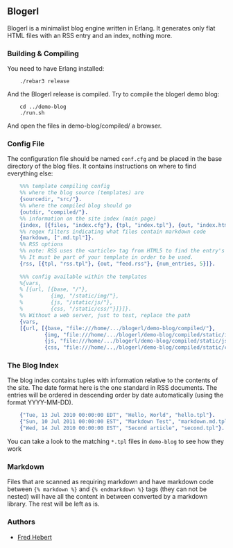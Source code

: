 ## Blogerl ##

Blogerl is a minimalist blog engine written in Erlang. It generates only flat HTML files with an RSS entry and an index, nothing more.

### Building & Compiling ###

You need to have Erlang installed:

```shell
	./rebar3 release
```

And the Blogerl release is compiled. Try to compile the blogerl demo blog:

```shell
	cd ../demo-blog
	./run.sh
```

And open the files in demo-blog/compiled/ a browser.

### Config File ###

The configuration file should be named `conf.cfg` and be placed in the base directory of the blog files. It contains instructions on where to find everything else:

```erlang
	%%% template compiling config
	%% where the blog source (templates) are
	{sourcedir, "src/"}.
	%% where the compiled blog should go
	{outdir, "compiled/"}. 
	%% information on the site index (main page)
	{index, [{files, "index.cfg"}, {tpl, "index.tpl"}, {out, "index.html"}]}.
	%% regex filters indicating what files contain markdown code
	{markdown, [".md.tpl"]}.
	%% RSS options
	%% note: RSS uses the <article> tag from HTML5 to find the entry's content
	%% It must be part of your template in order to be used.
	{rss, [{tpl, "rss.tpl"}, {out, "feed.rss"}, {num_entries, 5}]}.
	
	%%% config available within the templates
	%{vars,
	% [{url, [{base, "/"},
	%         {img, "/static/img/"},
	%         {js, "/static/js/"},
	%         {css, "/static/css/"}]}]}.
	%% Without a web server, just to test, replace the path
	{vars,
	[{url, [{base, "file:///home/.../blogerl/demo-blog/compiled/"},
			{img, "file:///home/.../blogerl/demo-blog/compiled/static/img/"},
			{js, "file:///home/.../blogerl/demo-blog/compiled/static/js/"},
			{css, "file:///home/..,/blogerl/demo-blog/compiled/static/css/"}]}]}.
```

### The Blog Index ###

The blog index contains tuples with information relative to the contents of the site. The date format here is the one standard in RSS documents. The entries will be ordered in descending order by date automatically (using the format YYYY-MM-DD).

```erlang
	{"Tue, 13 Jul 2010 00:00:00 EDT", "Hello, World", "hello.tpl"}.
	{"Sun, 10 Jul 2011 00:00:00 EST", "Markdown Test", "markdown.md.tpl"}.
	{"Wed, 14 Jul 2010 00:00:00 EST", "Second article", "second.tpl"}.
```

You can take a look to the matching `*.tpl` files in `demo-blog` to see how they work

### Markdown ###

Files that are scanned as requiring markdown and have markdown code between `{% markdown %}` and `{% endmarkdown %}` tags (they can not be nested) will have all the content in between converted by a markdown library. The rest will be left as is.

### Authors ###

- [Fred Hebert](http://ferd.ca)
